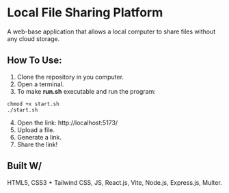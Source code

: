 # Local File Sharing Platform
A web-base application that allows a local computer to share files without any cloud storage.

## How To Use:
1. Clone the repository in you computer.
2. Open a terminal.
3. To make **run.sh** executable and run the program:
```
chmod +x start.sh
./start.sh
```
4. Open the link: http://localhost:5173/
5. Upload a file.
6. Generate a link.
7. Share the link!

## Built W/
HTML5, CSS3 + Tailwind CSS, JS, React.js, Vite, Node.js, Express.js, Multer.
